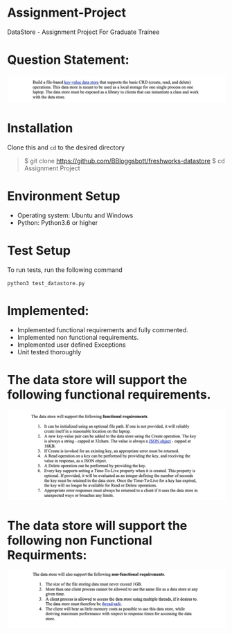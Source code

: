 # Assignment-Project
DataStore - Assignment Project For Graduate Trainee

# Question Statement:

<div align="center" width="250px" height="400px">
    <img src="Screenshots/engg1.jpg"</img>
 </div>
 
 # Installation
 Clone this and ``` cd ``` to the desired directory
 
 > $ git clone https://github.com/BBloggsbott/freshworks-datastore
 > $ cd Assignment Project
 
 
# Environment Setup

- Operating system: Ubuntu and Windows
- Python: Python3.6 or higher

# Test Setup
 To run tests, run the following command
``` 
python3 test_datastore.py
```
 
# Implemented:

- Implemented functional requirements and fully commented.
- Implemented non functional requirements.
- Implemented user defined Exceptions
- Unit tested thoroughly


# The data store will support the following functional requirements.

 
 <div align="center" width="250px" height="400px">
    <img src="Screenshots/engg2.jpg"</img>
 </div>
  
 
# The data store will support the following non Functional Requirments:


 <div align="center" width="250px" height="400px">
    <img src="Screenshots/engg3.jpg"</img>
</div>



